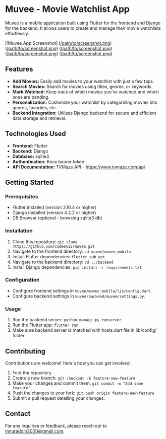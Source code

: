 # Muvee - Movie Watchlist App

Muvee is a mobile application built using Flutter for the frontend and Django for the backend. It allows users to create and manage their movie watchlists effortlessly.

![Muvee App Screenshot]
([/path/to/screenshot.png](https://github.com/codeen15/muvee/blob/main/snapshots/1.png))
([/path/to/screenshot.png](https://github.com/codeen15/muvee/blob/main/snapshots/2.png))
([/path/to/screenshot.png](https://github.com/codeen15/muvee/blob/main/snapshots/3.png))
([/path/to/screenshot.png](https://github.com/codeen15/muvee/blob/main/snapshots/4.png))
([/path/to/screenshot.png](https://github.com/codeen15/muvee/blob/main/snapshots/5.png))


## Features

- **Add Movies:** Easily add movies to your watchlist with just a few taps.
- **Search Movies:** Search for movies using titles, genres, or keywords.
- **Mark Watched:** Keep track of which movies you've watched and which ones are pending.
- **Personalization:** Customize your watchlist by categorizing movies into genres, favorites, etc.
- **Backend Integration:** Utilizes Django backend for secure and efficient data storage and retrieval.

## Technologies Used

- **Frontend:** Flutter
- **Backend:** Django
- **Database:** sqlite3
- **Authentication:** Knox bearer token
- **API Documentation:** TVMaze API - https://www.tvmaze.com/api

## Getting Started

### Prerequisites

- Flutter installed (version 3.10.4 or higher)
- Django installed (version 4.2.2 or higher)
- DB Browser (optional - browsing sqlite3 db)

### Installation

1. Clone this repository: `git clone https://github.com/codeen15/muvee.git`
2. Navigate to the frontend directory: `cd muvee/muvee_mobile`
3. Install Flutter dependencies: `flutter pub get`
4. Navigate to the backend directory: `cd ../backend`
5. Install Django dependencies: `pip install -r requirements.txt`

### Configuration

- Configure frontend settings in `muvee/muvee_mobile/lib/config.dart`.
- Configure backend settings in `muvee/backend/muvee/settings.py`.

### Usage

1. Run the backend server: `python manage.py runserver`
2. Run the Flutter app: `flutter run`
3. Make sure backend server is matched with hosts.dart file in lib/config/ folder


## Contributing

Contributions are welcome! Here's how you can get involved:

1. Fork the repository.
2. Create a new branch: `git checkout -b feature-new-feature`
3. Make your changes and commit them: `git commit -m "Add some feature"`
4. Push the changes to your fork: `git push origin feature-new-feature`
5. Submit a pull request detailing your changes.

## Contact

For any inquiries or feedback, please reach out to mnuraddin2000@gmail.com.
